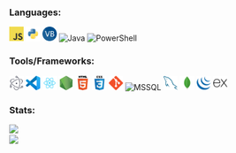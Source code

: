 ### Languages:
<div align="left">
  <img alt="JavaScript" width="26px" src="https://raw.githubusercontent.com/github/explore/80688e429a7d4ef2fca1e82350fe8e3517d3494d/topics/javascript/javascript.png" />
  <img alt="Python" width="26px" src="https://raw.githubusercontent.com/github/explore/80688e429a7d4ef2fca1e82350fe8e3517d3494d/topics/python/python.png" />
  <img alt="VBA" width="26px" src="https://raw.githubusercontent.com/github/explore/80688e429a7d4ef2fca1e82350fe8e3517d3494d/topics/visual-basic/visual-basic.png" />
  <img alt="Java" width="26px" src="https://i.imgur.com/yeAkG3T.png" />
  <img alt="PowerShell" width="26px" src="https://i.imgur.com/0wJufG6.png" />
</div>

### Tools/Frameworks: 
<div align="left">
  <img alt="Electron" width="26px" src="https://raw.githubusercontent.com/github/explore/80688e429a7d4ef2fca1e82350fe8e3517d3494d/topics/electron/electron.png" />
  <img alt="Visual Studio Code" width="26px" src="https://raw.githubusercontent.com/github/explore/80688e429a7d4ef2fca1e82350fe8e3517d3494d/topics/visual-studio-code/visual-studio-code.png" />
  <img alt="React" width="26px" src="https://raw.githubusercontent.com/github/explore/80688e429a7d4ef2fca1e82350fe8e3517d3494d/topics/react/react.png" />
  <img alt="Node.js" width="26px" src="https://raw.githubusercontent.com/github/explore/80688e429a7d4ef2fca1e82350fe8e3517d3494d/topics/nodejs/nodejs.png" />
  <img alt="HTML5" width="26px" src="https://raw.githubusercontent.com/github/explore/80688e429a7d4ef2fca1e82350fe8e3517d3494d/topics/html/html.png" />
  <img alt="CSS3" width="26px" src="https://raw.githubusercontent.com/github/explore/80688e429a7d4ef2fca1e82350fe8e3517d3494d/topics/css/css.png" />
  <img alt="Git" width="26px" src="https://raw.githubusercontent.com/devicons/devicon/master/icons/git/git-original.svg" />
  <img alt="MSSQL" width="26px" src="https://i.imgur.com/gLHBe9T.png" />
  <img alt="MySQL" width="26px" src="https://raw.githubusercontent.com/devicons/devicon/master/icons/mysql/mysql-original.svg" />
  <img alt="MongoDB" width="26px" src="https://raw.githubusercontent.com/devicons/devicon/master/icons/mongodb/mongodb-original.svg" />
  <img alt="jQuery" width="26px" src="https://raw.githubusercontent.com/devicons/devicon/master/icons/jquery/jquery-original.svg" />
  <img alt="Express" width="26px" src="https://raw.githubusercontent.com/devicons/devicon/master/icons/express/express-original.svg" />
</div>

### Stats: 
<div align="left">
  <img src="https://github-readme-stats.vercel.app/api?username=omiinaya&count_private=true&theme=dark&show_icons=true&include_all_commits=true"></img>
</div>

<div align="left">
  <img src="https://github-readme-stats.vercel.app//api/top-langs/?username=omiinaya&layout=compact&theme=dark&show_icons=true" width="495px"></img>
</div>
